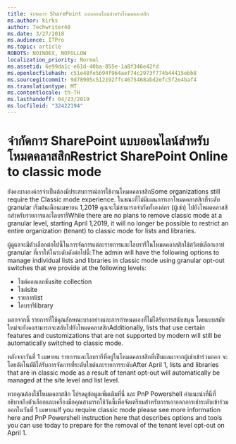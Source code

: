 ```yaml
---
title: จำกัดการ SharePoint แบบออนไลน์สำหรับโหมดคลาสสิก
ms.author: kirks
author: Techwriter40
ms.date: 3/27/2018
ms.audience: ITPro
ms.topic: article
ROBOTS: NOINDEX, NOFOLLOW
localization_priority: Normal
ms.assetid: 6e99da1c-e61d-40ba-855e-1a8f346e42fd
ms.openlocfilehash: c51e48fe5694f964aef74c2973f774b44415ebb8
ms.sourcegitcommit: 9d78905c512192ffc4675468abd2efc5f2e4baf4
ms.translationtype: MT
ms.contentlocale: th-TH
ms.lasthandoff: 04/23/2019
ms.locfileid: "32422194"
---
```

# <a name="restrict-sharepoint-online-to-classic-mode"></a><span data-ttu-id="bcde8-102">จำกัดการ SharePoint แบบออนไลน์สำหรับโหมดคลาสสิก</span><span class="sxs-lookup"><span data-stu-id="bcde8-102">Restrict SharePoint Online to classic mode</span></span>

<span data-ttu-id="bcde8-103">ยังคงบางองค์กรจำเป็นต้องมีประสบการณ์การใช้งานโหมดคลาสสิก</span><span class="sxs-lookup"><span data-stu-id="bcde8-103">Some organizations still require the Classic mode experience.</span></span> <span data-ttu-id="bcde8-104">ในขณะที่ไม่มีแผนการเอาโหมดคลาสสิกที่ระดับ granular เริ่มต้นเดือนเมษายน 1,2019 คุณจะไม่สามารถจำกัดทั้งองค์กร (ผู้เช่า) ไปยังโหมดคลาสสิกสำหรับรายการและไลบรารี</span><span class="sxs-lookup"><span data-stu-id="bcde8-104">While there are no plans to remove classic mode at a granular level, starting April 1,2019, it will no longer be possible to restrict an entire organization (tenant) to classic mode for lists and libraries.</span></span>

<span data-ttu-id="bcde8-105">ผู้ดูแลจะมีตัวเลือกต่อไปนี้ในการจัดการแต่ละรายการและไลบรารีในโหมดคลาสสิกใช้สวิตช์เลือกเอาท์ granular ที่เราให้ในระดับดังต่อไปนี้:</span><span class="sxs-lookup"><span data-stu-id="bcde8-105">The admin will have the following options to manage individual lists and libraries in classic mode using granular opt-out switches that we provide at the following levels:</span></span>

- <span data-ttu-id="bcde8-106">ไซต์คอลเลกชัน</span><span class="sxs-lookup"><span data-stu-id="bcde8-106">site collection</span></span>
- <span data-ttu-id="bcde8-107">ไซต์</span><span class="sxs-lookup"><span data-stu-id="bcde8-107">site</span></span>
- <span data-ttu-id="bcde8-108">รายการ</span><span class="sxs-lookup"><span data-stu-id="bcde8-108">list</span></span>
- <span data-ttu-id="bcde8-109">ไลบรารี</span><span class="sxs-lookup"><span data-stu-id="bcde8-109">library</span></span>

<span data-ttu-id="bcde8-110">นอกจากนี้ รายการที่ใช้คุณลักษณะบางอย่างและการกำหนดเองที่ไม่ได้รับการสนับสนุน โดยแบบสมัยใหม่จะยังคงสามารถจะสลับไปยังโหมดคลาสสิก</span><span class="sxs-lookup"><span data-stu-id="bcde8-110">Additionally, lists that use certain features and customizations that are not supported by modern will still be automatically switched to classic mode.</span></span>

<span data-ttu-id="bcde8-111">หลังจากวันที่ 1 เมษายน รายการและไลบรารีที่อยู่ในโหมดคลาสสิกที่เป็นผลมาจากผู้เช่าเข้าร่วมออก จะโดยอัตโนมัติได้รับการจัดการที่ระดับไซต์และรายการระดับ</span><span class="sxs-lookup"><span data-stu-id="bcde8-111">After April 1, lists and libraries that are in classic mode as a result of tenant opt-out will automatically be managed at the site level and list level.</span></span>

<span data-ttu-id="bcde8-112">หากคุณต้องใช้โหมดคลาสสิก โปรดดูข้อมูลเพิ่มเติมที่นี่ และ PnP Powershell คำแนะนำที่นี่ที่อธิบายถึงตัวเลือกและเครื่องมือคุณสามารถใช้วันนี้เพื่อจัดเตรียมสำหรับการเอาออกการเช่าระดับเข้าร่วมออกในวันที่ 1 เมษายน</span><span class="sxs-lookup"><span data-stu-id="bcde8-112">If you require classic mode please see more information here and PnP Powershell instruction here that describes options and tools you can use today to prepare for the removal of the tenant level opt-out on April 1.</span></span>
